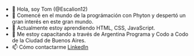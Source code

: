 - 👋 Hola, soy Tom (@Escalion12)
- 👀 Comencé en el mundo de la prográmación con Phyton y despertó un gran interés en este gran mundo.
- 🌱 Actualmente estoy aprendiendo HTML, CSS, JavaScript.
- 💞️ Me estoy capacitando a través de Argentina Programa y Codo a Codo de la Ciudad de Buenos Aires.
- 📫 Cómo contactarme [LinkedIn](https://www.linkedin.com/in/tomas-caputo-6822ab182/)

<!---
Escalion12/Escalion12 is a ✨ special ✨ repository because its `README.md` (this file) appears on your GitHub profile.
You can click the Preview link to take a look at your changes.
--->
